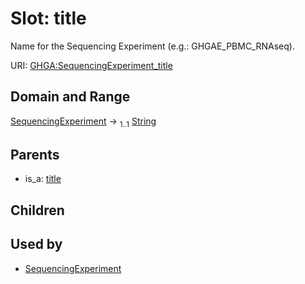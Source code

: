 
# Slot: title


Name for the Sequencing Experiment (e.g.: GHGAE_PBMC_RNAseq).

URI: [GHGA:SequencingExperiment_title](https://w3id.org/GHGA/SequencingExperiment_title)


## Domain and Range

[SequencingExperiment](SequencingExperiment.md) &#8594;  <sub>1..1</sub> [String](types/String.md)

## Parents

 *  is_a: [title](title.md)

## Children


## Used by

 * [SequencingExperiment](SequencingExperiment.md)

